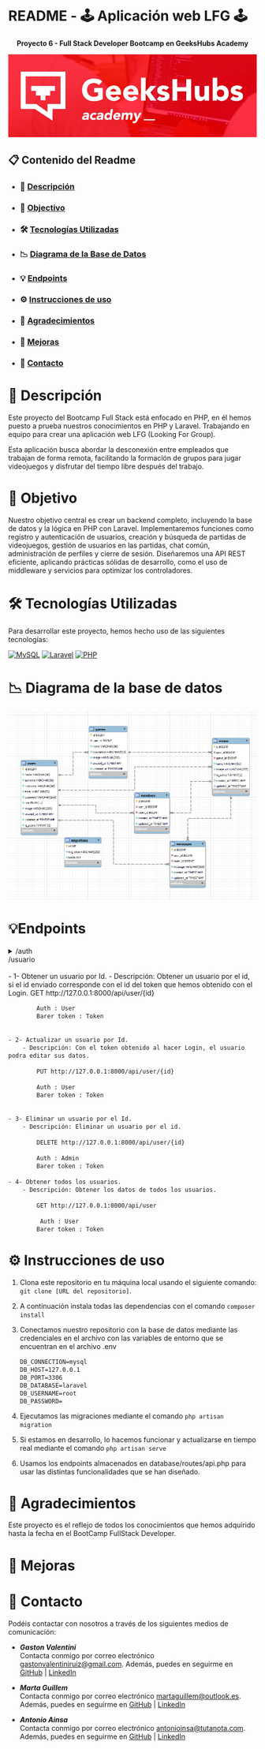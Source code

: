# README - 🕹️ Aplicación web LFG 🕹️
__<p align="center">Proyecto 6 - Full Stack Developer Bootcamp en GeeksHubs Academy </p>__

<p>
   <div align="center">
      <img src="./database/image/cabecera.jpg">
   </div>    
</p>


## 📋 Contenido del Readme

- ### 🚀 [Descripción](#descripcion)
- ### 🎯 [Objectivo](#objectivo)
- ### 🛠️ [Tecnologías Utilizadas](#tecnologías-utilizadas)
- ### 📉 [Diagrama de la Base de Datos](#diagrama-de-la-base-de-datos)
- ### 💡 [Endpoints](#endpoints)
- ### ⚙️ [Instrucciones de uso](#instrucciones-de-uso)
- ### 👏 [Agradecimientos](#agradecimientos)
- ### 🌟 [Mejoras](#mejoras)
- ### 📧 [Contacto](#contacto)


# 🚀 Descripción

Este proyecto del Bootcamp Full Stack está enfocado en PHP, en él hemos puesto a prueba nuestros conocimientos en PHP y Laravel. Trabajando en equipo para crear una aplicación web LFG (Looking For Group).

Esta aplicación busca abordar la desconexión entre empleados que trabajan de forma remota, facilitando la formación de grupos para jugar videojuegos y disfrutar del tiempo libre después del trabajo.

# 🎯 Objetivo

Nuestro objetivo central es crear un backend completo, incluyendo la base de datos y la lógica en PHP con Laravel. Implementaremos funciones como registro y autenticación de usuarios, creación y búsqueda de partidas de videojuegos, gestión de usuarios en las partidas, chat común, administración de perfiles y cierre de sesión. Diseñaremos una API REST eficiente, aplicando prácticas sólidas de desarrollo, como el uso de middleware y servicios para optimizar los controladores. 


# 🛠️ Tecnologías Utilizadas

Para desarrollar este proyecto, hemos hecho uso de las siguientes tecnologías:

[![MySQL](https://img.shields.io/badge/MySQL-4479A1?style=for-the-badge&logo=mysql&logoColor=white&labelColor=101010)]()  [![Laravel](https://img.shields.io/badge/Laravel-FF2D20?style=for-the-badge&logo=laravel&logoColor=white&labelColor=101010)]()   [![PHP](https://img.shields.io/badge/PHP-777BB4?style=for-the-badge&logo=php&logoColor=white&labelColor=101010)]()


</details>


# 📉 Diagrama de la base de datos

<p>
   <div align="center">
      <img src="./database/image/data_base.png" style="max-width: 100%">
   </div>    
</p>



# 💡Endpoints
<details>
<summary>/auth</summary>
<br>


    - 1- Crear un usuario, registro.
               Descripción: Crear un nuevo usuario, recuperando la información de los campos requeridos a través del body. Y, se genera un registro en la base de datos de un nuevo usuario con el rol de "user".

            POST http://127.0.0.1:8000/api/register

        Body:
        ``` js
            {
               "name": "Zaira",
               "surname": "Guillem Perez",
               "nickname":"maguol",
               "email": "zaira@zaira.com",
               "password": " 123456"
            }
        ```
    - 2- Login.
            - Descripción: Al acceder, nos devuelve un token a través del body que utilizaremos más tarde en las rutas habilitadas para los usuarios.

            POST http://127.0.0.1:8000/api/login 

        Body:
        ``` js
            {
                "email": "zaira@zaira.com",
                "password": "123456"
            }
        ```
    
</details>
<summary>/usuario</summary>
<br>
    - 1- Obtener un usuario por Id.
        - Descripción: Obtener un usuario por el id, si el id enviado corresponde con el id del token que hemos obtenido con el Login.
            GET http://127.0.0.1:8000/api/user/{id}  

            Auth : User 
            Barer token : Token
 
        
    - 2- Actualizar un usuario por Id.
        - Descripción: Con el token obtenido al hacer Login, el usuario podra editar sus datos.

            PUT http://127.0.0.1:8000/api/user/{id}

            Auth : User 
            Barer token : Token


    - 3- Eliminar un usuario por el Id.
        - Descripción: Eliminar un usuario por el id.

            DELETE http://127.0.0.1:8000/api/user/{id}          

            Auth : Admin
            Barer token : Token
       
    - 4- Obtener todos los usuarios.
        - Descripción: Obtener los datos de todos los usuarios.

            GET http://127.0.0.1:8000/api/user

             Auth : User 
            Barer token : Token
    
</details>

# ⚙️ Instrucciones de uso

1. Clona este repositorio en tu máquina local usando el siguiente comando: `git clone [URL del repositorio]`.
2. A continuación instala todas las dependencias con el comando ` composer install `
3. Conectamos nuestro repositorio con la base de datos mediante las credenciales en el archivo con las variables de entorno que se encuentran en el archivo .env

    ``` 
    DB_CONNECTION=mysql
    DB_HOST=127.0.0.1
    DB_PORT=3306
    DB_DATABASE=laravel
    DB_USERNAME=root
    DB_PASSWORD=

    ```  

4. Ejecutamos las migraciones mediante el comando `php artisan migration` 
5. Si estamos en desarrollo, lo hacemos funcionar y actualizarse en tiempo real mediante el comando `php artisan serve`
6. Usamos los endpoints almacenados en database/routes/api.php para usar las distintas funcionalidades que se han diseñado.


# 👏 Agradecimientos
Este proyecto es el reflejo de todos los conocimientos que hemos adquirido hasta la fecha en el BootCamp FullStack Developer.

# 🌟 Mejoras
<!-- TODO -->

# 📧 Contacto
Podéis contactar con nosotros a través de los siguientes medios de comunicación:

- ***Gaston Valentini***  
Contacta conmigo por correo electrónico [gastonvalentiniruiz@gmail.com](mailto:gastonvalentiniruiz@gmail.com). Además, puedes en seguirme en [GitHub]((https://github.com/Gaston-Valentini))   | [LinkedIn](https://www.linkedin.com/in/gastonvalentini/)


- ***Marta Guillem***  
Contacta conmigo por correo electrónico [martaguillem@outlook.es](mailto:martaguillem@outlook.es). Además, puedes en seguirme en [GitHub]((https://github.com/martaguillemolmos))   | [LinkedIn](https://www.linkedin.com/in/marta-guillem-olmos-b26b9b293/)


- ***Antonio Ainsa***  
Contacta conmigo por correo electrónico [antonioinsa@tutanota.com](mailto:antonioinsa@tutanota.com). Además, puedes en seguirme en [GitHub]((https://github.com/antonioinsa))   | [LinkedIn](https://www.linkedin.com/in/antonioinsa/)
